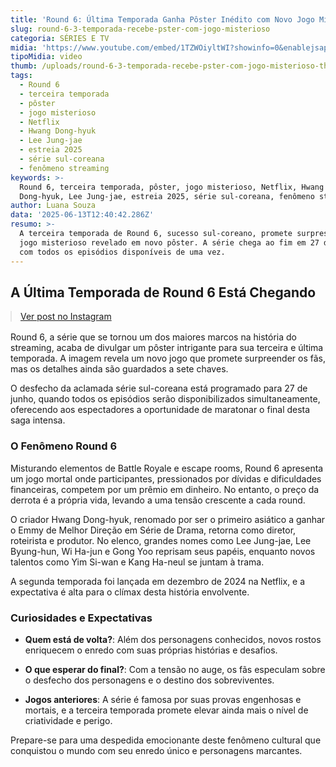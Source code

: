 ```yaml
---
title: 'Round 6: Última Temporada Ganha Pôster Inédito com Novo Jogo Misterioso'
slug: round-6-3-temporada-recebe-pster-com-jogo-misterioso
categoria: SÉRIES E TV
midia: 'https://www.youtube.com/embed/1TZWOiyltWI?showinfo=0&enablejsapi=1'
tipoMidia: video
thumb: /uploads/round-6-3-temporada-recebe-pster-com-jogo-misterioso-thumb.png
tags:
  - Round 6
  - terceira temporada
  - pôster
  - jogo misterioso
  - Netflix
  - Hwang Dong-hyuk
  - Lee Jung-jae
  - estreia 2025
  - série sul-coreana
  - fenômeno streaming
keywords: >-
  Round 6, terceira temporada, pôster, jogo misterioso, Netflix, Hwang
  Dong-hyuk, Lee Jung-jae, estreia 2025, série sul-coreana, fenômeno streaming
author: Luana Souza
data: '2025-06-13T12:40:42.286Z'
resumo: >-
  A terceira temporada de Round 6, sucesso sul-coreano, promete surpresas com um
  jogo misterioso revelado em novo pôster. A série chega ao fim em 27 de junho,
  com todos os episódios disponíveis de uma vez.
---
```


## A Última Temporada de Round 6 Está Chegando

<blockquote class="instagram-media" data-instgrm-permalink="https://www.instagram.com/p/DK0YJ1jPdS4/" data-instgrm-version="14" style="width:100%; max-width:540px; margin:1rem auto;"><a href="https://www.instagram.com/p/DK0YJ1jPdS4/">Ver post no Instagram</a></blockquote>

Round 6, a série que se tornou um dos maiores marcos na história do streaming, acaba de divulgar um pôster intrigante para sua terceira e última temporada. A imagem revela um novo jogo que promete surpreender os fãs, mas os detalhes ainda são guardados a sete chaves.

O desfecho da aclamada série sul-coreana está programado para 27 de junho, quando todos os episódios serão disponibilizados simultaneamente, oferecendo aos espectadores a oportunidade de maratonar o final desta saga intensa.

### O Fenômeno Round 6

Misturando elementos de Battle Royale e escape rooms, Round 6 apresenta um jogo mortal onde participantes, pressionados por dívidas e dificuldades financeiras, competem por um prêmio em dinheiro. No entanto, o preço da derrota é a própria vida, levando a uma tensão crescente a cada round.

O criador Hwang Dong-hyuk, renomado por ser o primeiro asiático a ganhar o Emmy de Melhor Direção em Série de Drama, retorna como diretor, roteirista e produtor. No elenco, grandes nomes como Lee Jung-jae, Lee Byung-hun, Wi Ha-jun e Gong Yoo reprisam seus papéis, enquanto novos talentos como Yim Si-wan e Kang Ha-neul se juntam à trama.

A segunda temporada foi lançada em dezembro de 2024 na Netflix, e a expectativa é alta para o clímax desta história envolvente.

### Curiosidades e Expectativas

- **Quem está de volta?**: Além dos personagens conhecidos, novos rostos enriquecem o enredo com suas próprias histórias e desafios.

- **O que esperar do final?**: Com a tensão no auge, os fãs especulam sobre o desfecho dos personagens e o destino dos sobreviventes.

- **Jogos anteriores**: A série é famosa por suas provas engenhosas e mortais, e a terceira temporada promete elevar ainda mais o nível de criatividade e perigo.

Prepare-se para uma despedida emocionante deste fenômeno cultural que conquistou o mundo com seu enredo único e personagens marcantes.
